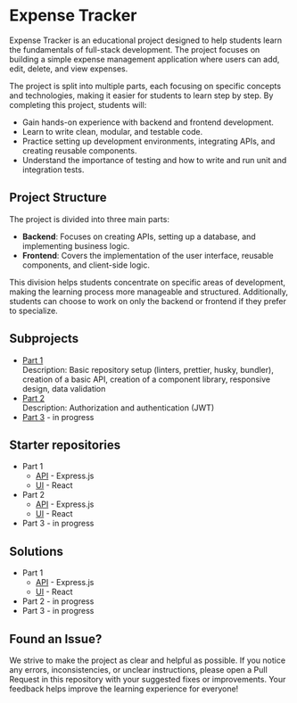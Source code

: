 # Expense Tracker

Expense Tracker is an educational project designed to help students learn the fundamentals of full-stack development. The project focuses on building a simple expense management application where users can add, edit, delete, and view expenses.

The project is split into multiple parts, each focusing on specific concepts and technologies, making it easier for students to learn step by step. By completing this project, students will:
- Gain hands-on experience with backend and frontend development.
- Learn to write clean, modular, and testable code.
- Practice setting up development environments, integrating APIs, and creating reusable components.
- Understand the importance of testing and how to write and run unit and integration tests.

## Project Structure
The project is divided into three main parts:
- **Backend**: Focuses on creating APIs, setting up a database, and implementing business logic.
- **Frontend**: Covers the implementation of the user interface, reusable components, and client-side logic.

This division helps students concentrate on specific areas of development, making the learning process more manageable and structured. Additionally, students can choose to work on only the backend or frontend if they prefer to specialize.

## Subprojects
- [Part 1](./part-1/README.md)\
  Description: Basic repository setup (linters, prettier, husky, bundler), creation of a basic API, creation of a component library, responsive design, data validation
- [Part 2](./part-2/README.md)\
  Description: Authorization and authentication (JWT)
- [Part 3](./part-3/README.md) - in progress

## Starter repositories
- Part 1
  - [API](https://github.com/petproject-dev/expense-tracker-backend-part-1) - Express.js
  - [UI](https://github.com/petproject-dev/expense-tracker-frontend-part-1) - React
- Part 2
  - [API](https://github.com/petproject-dev/expense-tracker-backend-part-2) - Express.js
  - [UI](https://github.com/petproject-dev/expense-tracker-frontend-part-2) - React
- Part 3 - in progress
 
## Solutions
- Part 1
  - [API](https://github.com/petproject-dev/expense-tracker-backend-part-2) - Express.js
  - [UI](https://github.com/petproject-dev/expense-tracker-frontend-part-2) - React
- Part 2 - in progress
- Part 3 - in progress

## Found an Issue?
We strive to make the project as clear and helpful as possible. If you notice any errors, inconsistencies, or unclear instructions, please open a Pull Request in this repository with your suggested fixes or improvements. Your feedback helps improve the learning experience for everyone!
